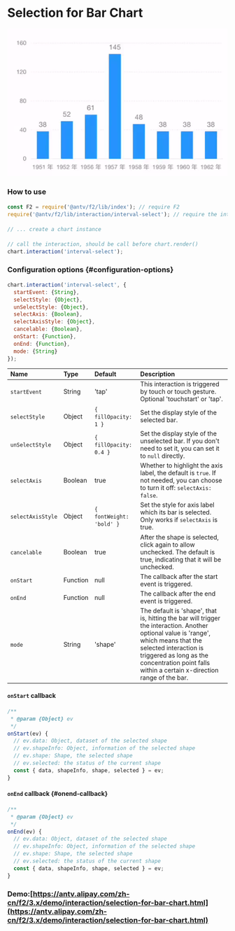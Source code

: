 # Selection for Bar Chart

![](../../.gitbook/assets/ezgif.com-video-to-gif-5.gif)

### How to use

```javascript
const F2 = require('@antv/f2/lib/index'); // require F2
require('@antv/f2/lib/interaction/interval-select'); // require the interaction

// ... create a chart instance

// call the interaction, should be call before chart.render()
chart.interaction('interval-select');
```

### Configuration options {#configuration-options}

```javascript
chart.interaction('interval-select', {
  startEvent: {String},
  selectStyle: {Object},
  unSelectStyle: {Object},
  selectAxis: {Boolean},
  selectAxisStyle: {Object},
  cancelable: {Boolean},
  onStart: {Function}, 
  onEnd: {Function}, 
  mode: {String}
});
```

| Name | Type | Default | Description |
| :--- | :--- | :--- | :--- |
| `startEvent` | String | 'tap' | This interaction is triggered by touch or touch gesture. Optional 'touchstart' or 'tap'. |
| `selectStyle` | Object | `{ fillOpacity: 1 }` | Set the display style of the selected bar. |
| `unSelectStyle` | Object | `{ fillOpacity: 0.4 }` | Set the display style of the unselected bar. If you don't need to set it, you can set it to `null` directly. |
| `selectAxis` | Boolean | true | Whether to highlight the axis label, the default is `true`. If not needed, you can choose to turn it off: `selectAxis: false`. |
| `selectAxisStyle` | Object | `{ fontWeight: 'bold' }` | Set the style for axis label which its bar is selected. Only works if `selectAxis` is true. |
| `cancelable` | Boolean | true | After the shape is selected, click again to allow unchecked. The default is true, indicating that it will be unchecked. |
| `onStart` | Function | null | The callback after the start event is triggered. |
| `onEnd` | Function | null | The callback after the end event is triggered. |
| `mode` | String | 'shape' | The default is 'shape', that is, hitting the bar will trigger the interaction. Another optional value is 'range', which means that the selected interaction is triggered as long as the concentration point falls within a certain x-direction range of the bar. |

#### `onStart` callback

```javascript
/**
 * @param {Object} ev
 */ 
onStart(ev) {
  // ev.data: Object, dataset of the selected shape
  // ev.shapeInfo: Object, information of the selected shape
  // ev.shape: Shape, the selected shape
  // ev.selected: the status of the current shape
  const { data, shapeInfo, shape, selected } = ev;
}
```

#### `onEnd` callback {#onend-callback}

```javascript
/**
 * @param {Object} ev
 */ 
onEnd(ev) {
  // ev.data: Object, dataset of the selected shape
  // ev.shapeInfo: Object, information of the selected shape
  // ev.shape: Shape, the selected shape
  // ev.selected: the status of the current shape
  const { data, shapeInfo, shape, selected } = ev;
}
```

### Demo:[https://antv.alipay.com/zh-cn/f2/3.x/demo/interaction/selection-for-bar-chart.html](https://antv.alipay.com/zh-cn/f2/3.x/demo/interaction/selection-for-bar-chart.html)

